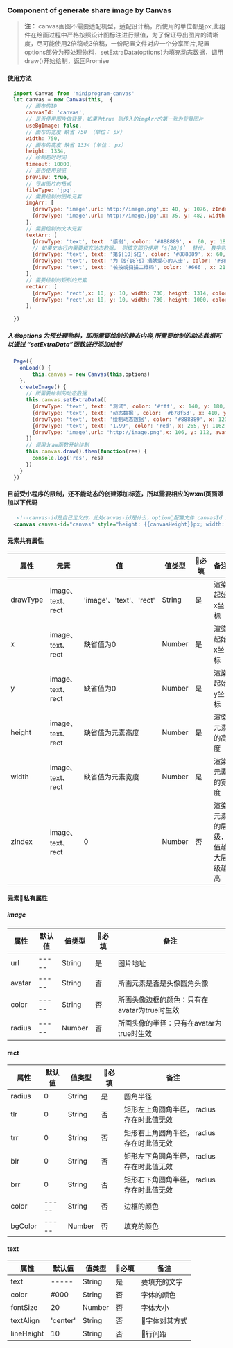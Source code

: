 ### Component of generate share image by Canvas


> **注：** canvas画图不需要适配机型，适配设计稿，所使用的单位都是px,此组件在绘画过程中严格按照设计图标注进行赋值，为了保证导出图片的清晰度，尽可能使用2倍稿或3倍稿，一份配置文件对应一个分享图片,配置options部分为预处理物料，setExtraData(options)为填充动态数据，调用draw()开始绘制，返回Promise

#### 使用方法
```javascript
  import Canvas from 'miniprogram-canvas'
  let canvas = new Canvas(this,  {
      // 画布的ID
      canvasId: 'canvas',
      // 是否使用图片做背景，如果为true 则传入的imgArr的第一张为背景图片
      useBgImage: false,
      // 画布的宽度 缺省 750 （单位： px）
      width: 750,
      // 画布的高度 缺省 1334 (单位： px）
      height: 1334,
      // 绘制超时时间
      timeout: 10000,
      // 是否使用预览
      preview: true,
      // 导出图片的格式
      fileType: 'jpg',
      // 需要绘制的图片元素
      imgArr: [
        {drawType: 'image',url:'http://image.png',x: 40, y: 1076, zIndex: 31, height: 150, width:150},
        {drawType: 'image',url:'http://image.jpg',x: 35, y: 482, width: 680, height: 451, zIndex: 31},
      ],
      // 需要绘制的文本元素
      textArr: [
        {drawType: 'text', text: '感谢', color: '#888889', x: 60, y: 180, zIndex: 33, fontSize: 28,textAlign: 'left'},
        // 如果文本行内需要填充动态数据， 则填充部分使用 ‘${10}$’  替代， 数字则为需要填充的文字个数， 长度可能不是很准确，根据应用场景定义
        {drawType: 'text', text: '第${10}$位', color: '#888889', x: 60, y: 240, zIndex: 33, fontSize: 28,textAlign: 'left'},
        {drawType: 'text', text: '为《${18}$》捐献爱心的人士', color: '#888889', x: 60, y: 290, zIndex: 33, fontSize: 28,textAlign: 'left'},
        {drawType: 'text', text: '长按或扫描二维码', color: '#666', x: 210, y: 1100, zIndex: 34, fontSize: 30, textAlign: 'left'},
      ],
      // 需要绘制的矩形的元素
      rectArr: [
        {drawType: 'rect',x: 10, y: 10, width: 730, height: 1314, color: '#303135', bgColor: '#FFF',  zIndex: 0, radius: 20},
        {drawType: 'rect',x: 10, y: 10, width: 730, height: 1000, color: '#303135', bgColor: '#303135',  zIndex: 1, trr: 20, trr: 20},
      ],
      
  })
```
##### 入参options 为预处理物料，即所需要绘制的静态内容,所需要绘制的动态数据可以通过 “setExtraData”函数进行添加绘制

```javascript
  Page({
    onLoad() {
        this.canvas = new Canvas(this,options)
    },
    createImage() {
      // 所需要绘制的动态数据
      this.canvas.setExtraData([
        {drawType: 'text', text: "测试", color: '#fff', x: 140, y: 180, zIndex: 33, fontSize: 28,textAlign: 'left'},
        {drawType: 'text', text: '动态数据', color: '#b78f53', x: 410, y: 240, zIndex: 33, fontSize: 28,textAlign: 'left'},
        {drawType: 'text', text: '绘制动态数据', color: '#888889', x: 120, y: 290, zIndex: 33, fontSize: 28,textAlign: 'left'},
        {drawType: 'text', text: '1.99', color: 'red', x: 265, y: 1162, zIndex: 34, fontSize: 26, textAlign: 'left'},
        {drawType: 'image',url: "http://image.png",x: 106, y: 112, avatar: true, radius: 50,zIndex: 31},
      ])
      // 调用draw函数开始绘制
      this.canvas.draw().then(function(res) {
        console.log('res', res)
      })
    }
  })
```
#### 目前受小程序的限制，还不能动态的创建添加标签，所以需要相应的wxml页面添加以下代码
```xml
   <!--canvas-id是自己定义的，此处canvas-id是什么，option配置文件 canvasId 就是什么-->
  <canvas canvas-id="canvas" style="height: {{canvasHeight}}px; width: {{canvasWidth}}px;position: absolute;left: -100000px"></canvas>
```
#### 元素共有属性
属性 | 元素 | 值 | 值类型 | 必填 | 备注
----|------|-------|-------|---------|----
drawType   |image、text、rect|'image'、'text'、'rect'|String|是|渲染起始x坐标
x   |image、text、rect|缺省值为0|Number|是|渲染起始x坐标
y   |image、text、rect|缺省值为0|Number|是|渲染起始y坐标
height  |image、text、rect|缺省值为元素高度|Number|是|渲染元素的高度
width   |image、text、rect|缺省值为元素宽度|Number|是|渲染元素的宽度
zIndex  |image、text、rect|0|Number|否|渲染元素的层级，值越大层级越高


#### 元素私有属性

##### image

属性 | 默认值 | 值类型 | 必填 | 备注
----|-------|-------|---------|----
url   |-----|String|是|图片地址
avatar|-----|String|否|所画元素是否是头像圆角头像
color|-----|String|否|所画头像边框的颜色：只有在avatar为true时生效
radius|-----|Number|否|所画头像的半径：只有在avatar为true时生效

#### rect

属性 | 默认值 | 值类型 | 必填 | 备注
----|-------|-------|---------|----
radius|0|String|是|圆角半径
tlr|0|String|否|矩形左上角圆角半径， radius存在时此值无效
trr|0|String|否|矩形右上角圆角半径， radius存在时此值无效
blr|0|String|否|矩形左下角圆角半径， radius存在时此值无效
brr|0|String|否|矩形右下角圆角半径， radius存在时此值无效
color|-----|String|否|边框的颜色
bgColor|-----|Number|否|填充的颜色


#### text

属性 | 默认值 | 值类型 | 必填 | 备注
----|-------|-------|---------|----
text|-----|String|是|要填充的文字
color|#000|String|否|字体的颜色
fontSize|20|Number|否|字体大小
textAlign|'center'|String|否|字体对其方式
lineHeight| 10 |String|否|行间距